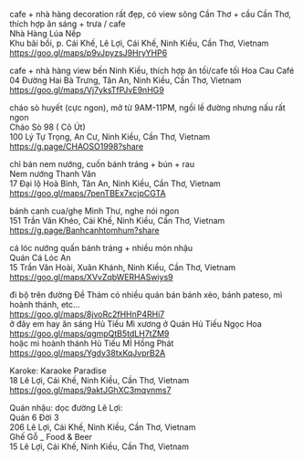 cafe + nhà hàng decoration rất đẹp, có view sông Cần Thơ + cầu Cần Thơ, thích hợp ăn sáng + trưa / cafe  
Nhà Hàng Lúa Nếp  
Khu bãi bồi, p. Cái Khế, Lê Lợi, Cái Khế, Ninh Kiều, Cần Thơ, Vietnam  
https://goo.gl/maps/p9vJpyzsJ9HryYHP6  

cafe + nhà hàng view bến Ninh Kiều, thích hợp ăn tối/cafe tối
Hoa Cau Café
04 Đường Hai Bà Trưng, Tân An, Ninh Kiều, Cần Thơ, Vietnam
https://goo.gl/maps/Vj7yksTfPJvE9nHG9

  cháo sò huyết (cực ngon), mở từ 9AM-11PM, ngồi lề đường nhưng nấu rất ngon   
Cháo Sò 98 ( Cô Út)  
100 Lý Tự Trọng, An Cư, Ninh Kiều, Cần Thơ, Vietnam  
https://g.page/CHAOSO1998?share  

  chỉ bán nem nướng, cuốn bánh tráng + bún + rau  
Nem nướng Thanh Vân  
17 Đại lộ Hoà Bình, Tân An, Ninh Kiều, Cần Thơ, Vietnam  
https://goo.gl/maps/7penTBEx7xcjpCGTA  

  bánh canh cua/ghẹ Minh Thư, nghe nói ngon  
151 Trần Văn Khéo, Cái Khế, Ninh Kiều, Cần Thơ, Vietnam  
https://g.page/Banhcanhtomhum?share  

  cá lóc nướng quấn bánh tráng + nhiều món nhậu  
Quán Cá Lóc An  
15 Trần Văn Hoài, Xuân Khánh, Ninh Kiều, Cần Thơ, Vietnam  
https://goo.gl/maps/XVvZqbWERHASwiys9  

  đi bộ trên đường Đề Thám có nhiều quán bán bánh xèo, bánh pateso, mì hoành thánh, etc...  
https://goo.gl/maps/8jvoRc2fHHnP4RHi7  
ở đây em hay ăn sáng Hủ Tiếu Mì xương ở Quán Hủ Tiếu Ngọc Hoa  
https://goo.gl/maps/qgmpQtB5tdLH7tZM9  
hoặc mì hoành thánh Hủ Tiếu MÌ Hồng Phát  
https://goo.gl/maps/Ygdv38txKqJvprB2A  

  Karoke: Karaoke Paradise  
18 Lê Lợi, Cái Khế, Ninh Kiều, Cần Thơ, Vietnam  
https://goo.gl/maps/9aktJGhXC3mqvnms7  

  Quán nhậu: dọc đường Lê Lợi:  
Quán 6 Đời 3  
206 Lê Lợi, Cái Khế, Ninh Kiều, Cần Thơ, Vietnam  
Ghế Gỗ _ Food & Beer  
15 Lê Lợi, Cái Khế, Ninh Kiều, Cần Thơ, Vietnam  

  
